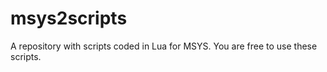 msys2scripts
============

A repository with scripts coded in Lua for MSYS. You are free to use these scripts.
